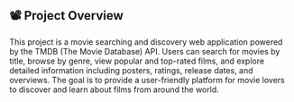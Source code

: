 ## 📽️ Project Overview

This project is a movie searching and discovery web application powered by the TMDB (The Movie Database) API. 
Users can search for movies by title, browse by genre, view popular and top-rated films, and explore detailed information including posters, ratings, release dates, and overviews.
The goal is to provide a user-friendly platform for movie lovers to discover and learn about films from around the world.

